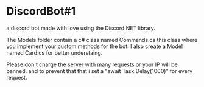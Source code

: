 # DiscordBot#1
a discord bot made with love using the Discord.NET library.

The Models folder contain a c# class named Commands.cs this class where you implement your custom methods for the bot.
I also create a Model named Card.cs for better understaing. 

Please don't charge the server with many requests or your IP will be banned. and to prevent that that i set a "await Task.Delay(1000)" for every request.
